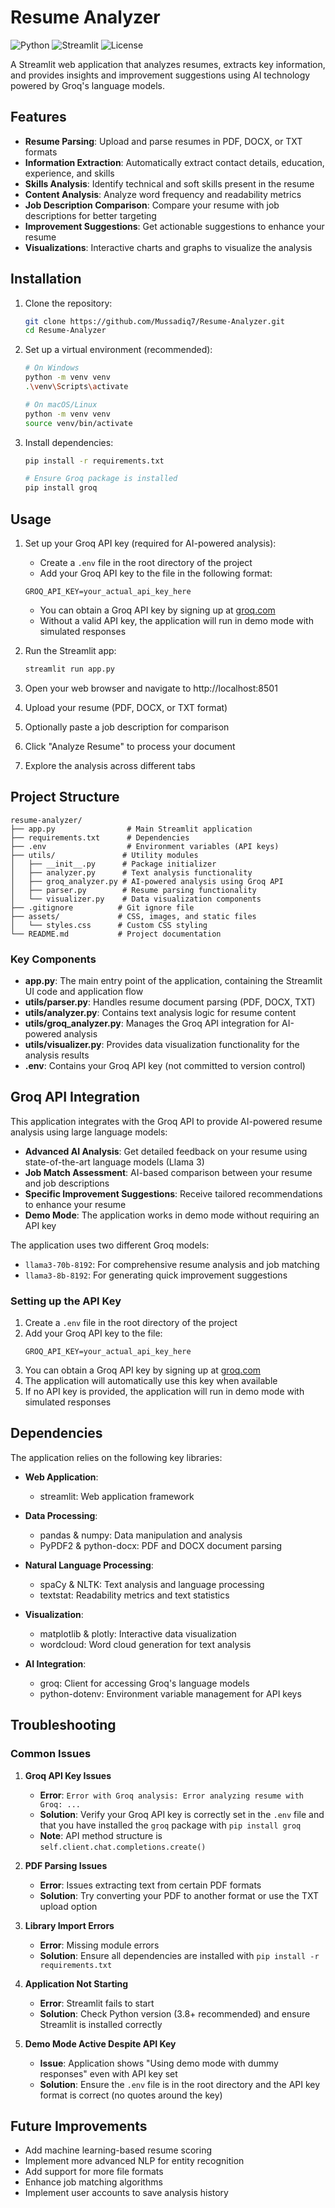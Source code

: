 # Resume Analyzer

![Python](https://img.shields.io/badge/python-3.8%2B-blue) ![Streamlit](https://img.shields.io/badge/streamlit-1.0%2B-orange) ![License](https://img.shields.io/badge/license-MIT-green)

A Streamlit web application that analyzes resumes, extracts key information, and provides insights and improvement suggestions using AI technology powered by Groq's language models.

## Features

- **Resume Parsing**: Upload and parse resumes in PDF, DOCX, or TXT formats
- **Information Extraction**: Automatically extract contact details, education, experience, and skills
- **Skills Analysis**: Identify technical and soft skills present in the resume
- **Content Analysis**: Analyze word frequency and readability metrics
- **Job Description Comparison**: Compare your resume with job descriptions for better targeting
- **Improvement Suggestions**: Get actionable suggestions to enhance your resume
- **Visualizations**: Interactive charts and graphs to visualize the analysis

## Installation

1. Clone the repository:
   ```bash
   git clone https://github.com/Mussadiq7/Resume-Analyzer.git
   cd Resume-Analyzer
   ```

2. Set up a virtual environment (recommended):
   ```bash
   # On Windows
   python -m venv venv
   .\venv\Scripts\activate
   
   # On macOS/Linux
   python -m venv venv
   source venv/bin/activate
   ```

3. Install dependencies:
   ```bash
   pip install -r requirements.txt
   
   # Ensure Groq package is installed
   pip install groq
   ```

## Usage

1. Set up your Groq API key (required for AI-powered analysis):
   - Create a `.env` file in the root directory of the project
   - Add your Groq API key to the file in the following format:
   ```
   GROQ_API_KEY=your_actual_api_key_here
   ```
   - You can obtain a Groq API key by signing up at [groq.com](https://console.groq.com/keys)
   - Without a valid API key, the application will run in demo mode with simulated responses

2. Run the Streamlit app:
   ```bash
   streamlit run app.py
   ```

3. Open your web browser and navigate to http://localhost:8501
4. Upload your resume (PDF, DOCX, or TXT format)
5. Optionally paste a job description for comparison
6. Click "Analyze Resume" to process your document
7. Explore the analysis across different tabs

## Project Structure

```
resume-analyzer/
├── app.py                # Main Streamlit application
├── requirements.txt      # Dependencies
├── .env                  # Environment variables (API keys)
├── utils/               # Utility modules
│   ├── __init__.py      # Package initializer
│   ├── analyzer.py      # Text analysis functionality
│   ├── groq_analyzer.py # AI-powered analysis using Groq API
│   ├── parser.py        # Resume parsing functionality
│   └── visualizer.py    # Data visualization components
├── .gitignore          # Git ignore file
├── assets/             # CSS, images, and static files
│   └── styles.css      # Custom CSS styling
└── README.md           # Project documentation
```

### Key Components

- **app.py**: The main entry point of the application, containing the Streamlit UI code and application flow
- **utils/parser.py**: Handles resume document parsing (PDF, DOCX, TXT)
- **utils/analyzer.py**: Contains text analysis logic for resume content
- **utils/groq_analyzer.py**: Manages the Groq API integration for AI-powered analysis
- **utils/visualizer.py**: Provides data visualization functionality for the analysis results
- **.env**: Contains your Groq API key (not committed to version control)

## Groq API Integration

This application integrates with the Groq API to provide AI-powered resume analysis using large language models:

- **Advanced AI Analysis**: Get detailed feedback on your resume using state-of-the-art language models (Llama 3)
- **Job Match Assessment**: AI-based comparison between your resume and job descriptions
- **Specific Improvement Suggestions**: Receive tailored recommendations to enhance your resume
- **Demo Mode**: The application works in demo mode without requiring an API key

The application uses two different Groq models:
- `llama3-70b-8192`: For comprehensive resume analysis and job matching
- `llama3-8b-8192`: For generating quick improvement suggestions

### Setting up the API Key

1. Create a `.env` file in the root directory of the project
2. Add your Groq API key to the file:
   ```
   GROQ_API_KEY=your_actual_api_key_here
   ```
3. You can obtain a Groq API key by signing up at [groq.com](https://console.groq.com/keys)
4. The application will automatically use this key when available
5. If no API key is provided, the application will run in demo mode with simulated responses

## Dependencies

The application relies on the following key libraries:

- **Web Application**:
  - streamlit: Web application framework

- **Data Processing**:
  - pandas & numpy: Data manipulation and analysis
  - PyPDF2 & python-docx: PDF and DOCX document parsing

- **Natural Language Processing**:
  - spaCy & NLTK: Text analysis and language processing
  - textstat: Readability metrics and text statistics

- **Visualization**:
  - matplotlib & plotly: Interactive data visualization
  - wordcloud: Word cloud generation for text analysis

- **AI Integration**:
  - groq: Client for accessing Groq's language models
  - python-dotenv: Environment variable management for API keys

## Troubleshooting

### Common Issues

1. **Groq API Key Issues**
   - **Error**: `Error with Groq analysis: Error analyzing resume with Groq: ...`
   - **Solution**: Verify your Groq API key is correctly set in the `.env` file and that you have installed the `groq` package with `pip install groq`
   - **Note**: API method structure is `self.client.chat.completions.create()`

2. **PDF Parsing Issues**
   - **Error**: Issues extracting text from certain PDF formats
   - **Solution**: Try converting your PDF to another format or use the TXT upload option

3. **Library Import Errors**
   - **Error**: Missing module errors
   - **Solution**: Ensure all dependencies are installed with `pip install -r requirements.txt`

4. **Application Not Starting**
   - **Error**: Streamlit fails to start
   - **Solution**: Check Python version (3.8+ recommended) and ensure Streamlit is installed correctly

5. **Demo Mode Active Despite API Key**
   - **Issue**: Application shows "Using demo mode with dummy responses" even with API key set
   - **Solution**: Ensure the `.env` file is in the root directory and the API key format is correct (no quotes around the key)

## Future Improvements

- Add machine learning-based resume scoring
- Implement more advanced NLP for entity recognition
- Add support for more file formats
- Enhance job matching algorithms
- Implement user accounts to save analysis history

